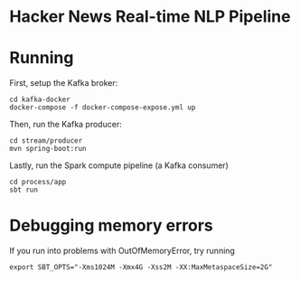 # Hacker News Real-time NLP Pipeline

# Running
First, setup the Kafka broker:
```shell
cd kafka-docker
docker-compose -f docker-compose-expose.yml up
```

Then, run the Kafka producer:
```shell
cd stream/producer
mvn spring-boot:run
```

Lastly, run the Spark compute pipeline (a Kafka consumer)
```shell
cd process/app
sbt run
```

# Debugging memory errors
If you run into problems with OutOfMemoryError, try running
```shell
export SBT_OPTS="-Xms1024M -Xmx4G -Xss2M -XX:MaxMetaspaceSize=2G"
```